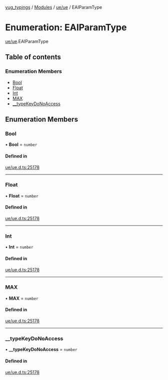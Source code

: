 [yug_typings](../README.md) / [Modules](../modules.md) / [ue/ue](../modules/ue_ue.md) / EAIParamType

# Enumeration: EAIParamType

[ue/ue](../modules/ue_ue.md).EAIParamType

## Table of contents

### Enumeration Members

- [Bool](ue_ue.EAIParamType.md#bool)
- [Float](ue_ue.EAIParamType.md#float)
- [Int](ue_ue.EAIParamType.md#int)
- [MAX](ue_ue.EAIParamType.md#max)
- [\_\_typeKeyDoNoAccess](ue_ue.EAIParamType.md#__typekeydonoaccess)

## Enumeration Members

### Bool

• **Bool** = `number`

#### Defined in

[ue/ue.d.ts:25178](https://github.com/YugMetaverse/yug_typings/blob/b7d9b19/ue/ue.d.ts#L25178)

___

### Float

• **Float** = `number`

#### Defined in

[ue/ue.d.ts:25178](https://github.com/YugMetaverse/yug_typings/blob/b7d9b19/ue/ue.d.ts#L25178)

___

### Int

• **Int** = `number`

#### Defined in

[ue/ue.d.ts:25178](https://github.com/YugMetaverse/yug_typings/blob/b7d9b19/ue/ue.d.ts#L25178)

___

### MAX

• **MAX** = `number`

#### Defined in

[ue/ue.d.ts:25178](https://github.com/YugMetaverse/yug_typings/blob/b7d9b19/ue/ue.d.ts#L25178)

___

### \_\_typeKeyDoNoAccess

• **\_\_typeKeyDoNoAccess** = `number`

#### Defined in

[ue/ue.d.ts:25178](https://github.com/YugMetaverse/yug_typings/blob/b7d9b19/ue/ue.d.ts#L25178)
